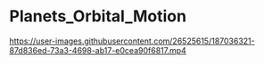 # Planets_Orbital_Motion


https://user-images.githubusercontent.com/26525615/187036321-87d836ed-73a3-4698-ab17-e0cea90f6817.mp4

























